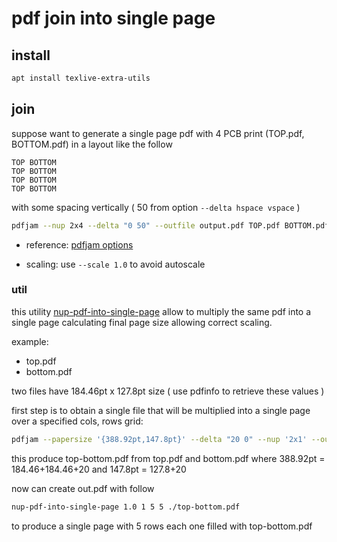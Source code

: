 # pdf join into single page

## install

```sh
apt install texlive-extra-utils
```

## join

suppose want to generate a single page pdf with 4 PCB print (TOP.pdf, BOTTOM.pdf) in a layout like the follow

```
TOP BOTTOM
TOP BOTTOM
TOP BOTTOM
TOP BOTTOM
```

with some spacing vertically ( 50 from option `--delta hspace vspace` )

```sh
pdfjam --nup 2x4 --delta "0 50" --outfile output.pdf TOP.pdf BOTTOM.pdf TOP.pdf  BOTTOM.pdf TOP.pdf BOTTOM.pdf TOP.pdf BOTTOM.pdf
```

- reference: [pdfjam options](http://texdoc.net/texmf-dist/doc/latex/pdfpages/pdfpages.pdf)

- scaling: use `--scale 1.0` to avoid autoscale

### util

this utility [nup-pdf-into-single-page](https://github.com/devel0/linux-scripts-utils/blob/2d1ae112c659d1f9597b2697c07668bb0bb7e914/nup-pdf-into-single-page) allow to multiply the same pdf into a single page calculating final page size allowing correct scaling.

example:
- top.pdf
- bottom.pdf

two files have 184.46pt x 127.8pt size ( use pdfinfo to retrieve these values )

first step is to obtain a single file that will be multiplied into a single page over a specified cols, rows grid:

```sh
pdfjam --papersize '{388.92pt,147.8pt}' --delta "20 0" --nup '2x1' --outfile top-bottom.pdf top.pdf bottom.pdf  && pdfinfo top-bottom.pdf 
```

this produce top-bottom.pdf from top.pdf and bottom.pdf where 388.92pt = 184.46+184.46+20 and 147.8pt = 127.8+20

now can create out.pdf with follow

```sh
nup-pdf-into-single-page 1.0 1 5 5 ./top-bottom.pdf 
```

to produce a single page with 5 rows each one filled with top-bottom.pdf
